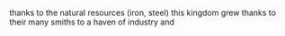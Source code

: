 thanks to the natural resources (iron, steel) this kingdom grew thanks to their many smiths to a haven of industry and 